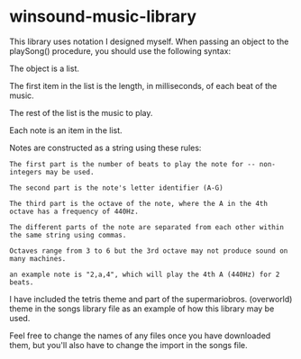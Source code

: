 # winsound-music-library
This library uses notation I designed myself.
When passing an object to the playSong() procedure, you should use the following syntax:
  
  The object is a list.
  
  The first item in the list is the length, in milliseconds, of each beat of the music.
  
  The rest of the list is the music to play.
  
  Each note is an item in the list.
  
  Notes are constructed as a string using these rules:
    
    The first part is the number of beats to play the note for -- non-integers may be used.
    
    The second part is the note's letter identifier (A-G)
    
    The third part is the octave of the note, where the A in the 4th octave has a frequency of 440Hz.
    
    The different parts of the note are separated from each other within the same string using commas.
    
    Octaves range from 3 to 6 but the 3rd octave may not produce sound on many machines.
    
    an example note is "2,a,4", which will play the 4th A (440Hz) for 2 beats.


I have included the tetris theme and part of the supermariobros. (overworld) theme in the songs library file as an example of how this library may be used.


Feel free to change the names of any files once you have downloaded them, but you'll also have to change the import in the songs file.
